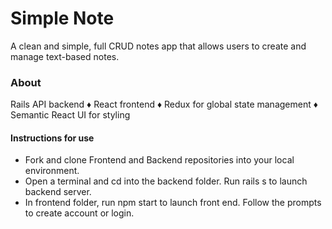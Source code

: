 # Simple Note
A clean and simple, full CRUD notes app that allows users to create and manage text-based notes. 

### About
Rails API backend ♦︎ React frontend ♦︎ Redux for global state management ♦︎ Semantic React UI for styling


#### Instructions for use
* Fork and clone Frontend and Backend repositories into your local environment. 
* Open a terminal and cd into the backend folder. Run rails s to launch backend server. 
* In frontend folder, run npm start to launch front end. Follow the prompts to create account or login. 

